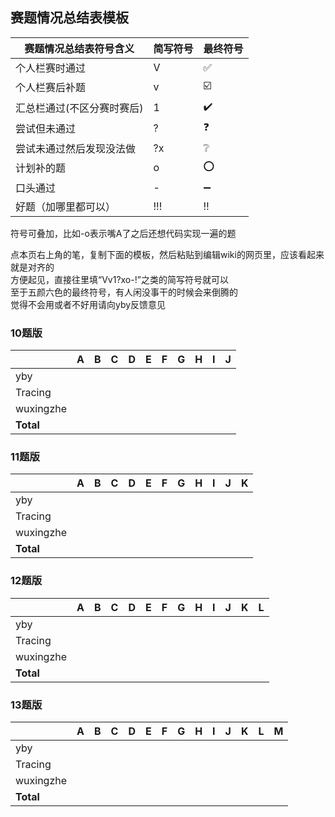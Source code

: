## 赛题情况总结表模板

|赛题情况总结表符号含义|简写符号|最终符号|
|-----|-----|-----|
|个人栏赛时通过|V|:white_check_mark:|
|个人栏赛后补题|v|:ballot_box_with_check:|
|汇总栏通过(不区分赛时赛后)|1|:heavy_check_mark:|
|尝试但未通过|?|:question:|
|尝试未通过然后发现没法做|?x|:grey_question:|
|计划补的题|o|:o:|
|口头通过|-|:heavy_minus_sign:|
|好题（加哪里都可以）|!!!|:bangbang:|

符号可叠加，比如-o表示嘴A了之后还想代码实现一遍的题  

点本页右上角的笔，复制下面的模板，然后粘贴到编辑wiki的网页里，应该看起来就是对齐的  
方便起见，直接往里填“Vv1?xo-!”之类的简写符号就可以  
至于五颜六色的最终符号，有人闲没事干的时候会来倒腾的  
觉得不会用或者不好用请向yby反馈意见  

### 10题版

|		|__A__ 	|__B__ 	|__C__ 	|__D__ 	|__E__ 	|__F__ 	|__G__ 	|__H__ 	|__I__ 	|__J__ 	|
|-----		|-----	|-----	|-----	|-----	|-----	|-----	|-----	|-----	|-----	|-----	|
|yby		|	|	|	|	|	|	|	|	|	|	|
|Tracing	|	|	|	|	|	|	|	|	|	|	|
|wuxingzhe	|	|	|	|	|	|	|	|	|	|	|
|__Total__	|	|	|	|	|	|	|	|	|	|	|

### 11题版

|		|__A__ 	|__B__ 	|__C__ 	|__D__ 	|__E__ 	|__F__ 	|__G__ 	|__H__ 	|__I__ 	|__J__ 	|__K__ 	|
|-----		|-----	|-----	|-----	|-----	|-----	|-----	|-----	|-----	|-----	|-----	|-----	|
|yby		|	|	|	|	|	|	|	|	|	|	|	|
|Tracing	|	|	|	|	|	|	|	|	|	|	|	|
|wuxingzhe	|	|	|	|	|	|	|	|	|	|	|	|
|__Total__	|	|	|	|	|	|	|	|	|	|	|	|

### 12题版

|		|__A__ 	|__B__ 	|__C__ 	|__D__ 	|__E__ 	|__F__ 	|__G__ 	|__H__ 	|__I__ 	|__J__ 	|__K__ 	|__L__ 	|
|-----		|-----	|-----	|-----	|-----	|-----	|-----	|-----	|-----	|-----	|-----	|-----	|-----	|
|yby		|	|	|	|	|	|	|	|	|	|	|	|	|
|Tracing	|	|	|	|	|	|	|	|	|	|	|	|	|
|wuxingzhe	|	|	|	|	|	|	|	|	|	|	|	|	|
|__Total__	|	|	|	|	|	|	|	|	|	|	|	|	|


### 13题版

|		|__A__ 	|__B__ 	|__C__ 	|__D__ 	|__E__ 	|__F__ 	|__G__ 	|__H__ 	|__I__ 	|__J__ 	|__K__ 	|__L__ 	|__M__ 	|
|-----		|-----	|-----	|-----	|-----	|-----	|-----	|-----	|-----	|-----	|-----	|-----	|-----	|-----	|
|yby		|	|	|	|	|	|	|	|	|	|	|	|	|	|
|Tracing	|	|	|	|	|	|	|	|	|	|	|	|	|	|
|wuxingzhe	|	|	|	|	|	|	|	|	|	|	|	|	|	|
|__Total__	|	|	|	|	|	|	|	|	|	|	|	|	|	|